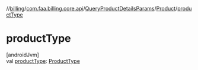 //[billing](../../../../index.md)/[com.faa.billing.core.api](../../index.md)/[QueryProductDetailsParams](../index.md)/[Product](index.md)/[productType](product-type.md)

# productType

[androidJvm]\
val [productType](product-type.md): [ProductType](../../-product-type/index.md)
